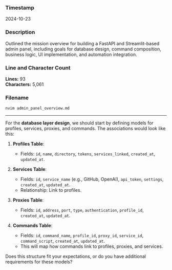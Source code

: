 ### Timestamp
2024-10-23

### Description
Outlined the mission overview for building a FastAPI and Streamlit-based admin panel, including goals for database design, command composition, business logic, UI implementation, and automation integration.

### Line and Character Count
**Lines:** 93  
**Characters:** 5,061  

### Filename
```bash
nvim admin_panel_overview.md
```

---

For the **database layer design**, we should start by defining models for profiles, services, proxies, and commands. The associations would look like this:

1. **Profiles Table**:
   - Fields: `id`, `name`, `directory`, `tokens`, `services_linked`, `created_at`, `updated_at`.

2. **Services Table**:
   - Fields: `id`, `service_name` (e.g., GitHub, OpenAI), `api_token`, `settings`, `created_at`, `updated_at`.
   - Relationship: Link to profiles.

3. **Proxies Table**:
   - Fields: `id`, `address`, `port`, `type`, `authentication`, `profile_id`, `created_at`, `updated_at`.

4. **Commands Table**:
   - Fields: `id`, `command_name`, `profile_id`, `proxy_id`, `service_id`, `command_script`, `created_at`, `updated_at`.
   - This will map how commands link to profiles, proxies, and services.

Does this structure fit your expectations, or do you have additional requirements for these models?

